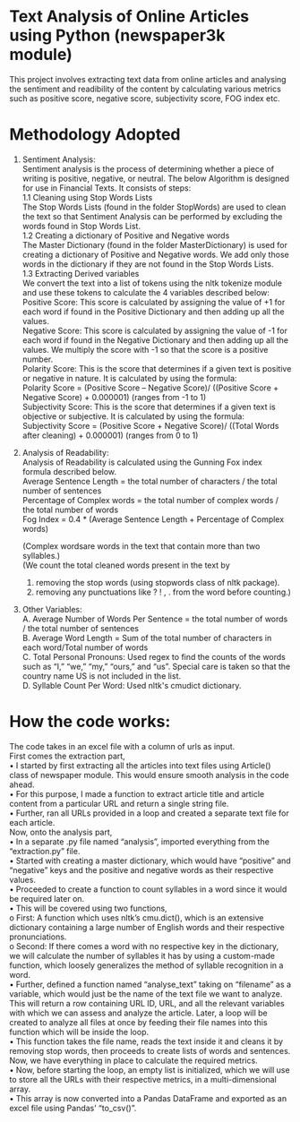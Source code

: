 # Text Analysis of Online Articles using Python (newspaper3k module)
This project involves extracting text data from online articles and analysing the sentiment and readibility of the content by calculating various metrics such as positive score, negative score, subjectivity score, FOG index etc.

# Methodology Adopted

1. Sentiment Analysis:<br />
Sentiment analysis is the process of determining whether a piece of writing is positive, negative, or neutral. The below Algorithm is designed for use in Financial Texts. It consists of steps:<br />
1.1	Cleaning using Stop Words Lists<br />
The Stop Words Lists (found in the folder StopWords) are used to clean the text so that Sentiment Analysis can be performed by excluding the words found in Stop Words List. <br />
1.2	Creating a dictionary of Positive and Negative words<br />
The Master Dictionary (found in the folder MasterDictionary) is used for creating a dictionary of Positive and Negative words. We add only those words in the dictionary if they are not found in the Stop Words Lists. <br />
1.3	Extracting Derived variables<br />
We convert the text into a list of tokens using the nltk tokenize module and use these tokens to calculate the 4 variables described below:<br />
Positive Score: This score is calculated by assigning the value of +1 for each word if found in the Positive Dictionary and then adding up all the values.<br />
Negative Score: This score is calculated by assigning the value of -1 for each word if found in the Negative Dictionary and then adding up all the values. We multiply the score with -1 so that the score is a positive number.<br />
Polarity Score: This is the score that determines if a given text is positive or negative in nature. It is calculated by using the formula: <br />
Polarity Score = (Positive Score – Negative Score)/ ((Positive Score + Negative Score) + 0.000001) (ranges from -1 to 1) <br />
Subjectivity Score: This is the score that determines if a given text is objective or subjective. It is calculated by using the formula:<br /> 
Subjectivity Score = (Positive Score + Negative Score)/ ((Total Words after cleaning) + 0.000001) (ranges from 0 to 1) <br />

2. Analysis of Readability:<br />
Analysis of Readability is calculated using the Gunning Fox index formula described below.<br />
Average Sentence Length = the total number of characters / the total number of sentences<br />
Percentage of Complex words = the total number of complex words / the total number of words <br />
Fog Index = 0.4 * (Average Sentence Length + Percentage of Complex words)<br />

   (Complex wordsare words in the text that contain more than two syllables.)<br />
   (We count the total cleaned words present in the text by <br />
      1.	removing the stop words (using stopwords class of nltk package).<br />
      2.	removing any punctuations like ? ! , . from the word before counting.)<br />

3. Other Variables:<br />
   A. Average Number of Words Per Sentence = the total number of words / the total number of sentences<br />
   B. Average Word Length = Sum of the total number of characters in each word/Total number of words<br />
   C. Total Personal Pronouns: Used regex to find the counts of the words such as “I,” “we,” “my,” “ours,” and “us”. Special care is taken so that the country name US is not included in the list.<br />
   D. Syllable Count Per Word: Used nltk's cmudict dictionary.<br />

# How the code works:<br />
The code takes in an excel file with a column of urls as input.<br />
First comes the extraction part,<br />
•	I started by first extracting all the articles into text files using Article() class of newspaper module. This would ensure smooth analysis in the code ahead.<br />
•	For this purpose, I made a function to extract article title and article content from a particular URL and return a single string file.<br />
•	Further, ran all URLs provided in a loop and created a separate text file for each article.<br />
Now, onto the analysis part,<br />
•	In a separate .py file named “analysis”, imported everything from the “extraction.py” file.<br />
•	Started with creating a master dictionary, which would have “positive” and “negative” keys and the positive and negative words as their respective values.<br />
•	Proceeded to create a function to count syllables in a word since it would be required later on.<br />
•	This will be covered using two functions,<br />
  o	First: A function which uses nltk’s cmu.dict(), which is an extensive dictionary containing a large number of English words and their respective pronunciations.<br />
  o	Second: If there comes a word with no respective key in the dictionary, we will calculate the number of syllables it has by using a custom-made function, which loosely generalizes the method of syllable recognition in a word.<br />
•	Further, defined a function named “analyse_text” taking on “filename” as a variable, which would just be the name of the text file we want to analyze. This will return a row containing URL ID, URL, and all the relevant variables with which we can assess and analyze the article. Later, a loop will be created to analyze all files at once by feeding their file names into this function which will be inside the loop.<br />
•	 This function takes the file name, reads the text inside it and cleans it by removing stop words, then proceeds to create lists of words and sentences. Now, we have everything in place to calculate the required metrics.<br />
•	Now, before starting the loop, an empty list is initialized, which we will use to store all the URLs with their respective metrics, in a multi-dimensional array.<br />
•	This array is now converted into a Pandas DataFrame and exported as an excel file using Pandas’ “to_csv()”. <br />

